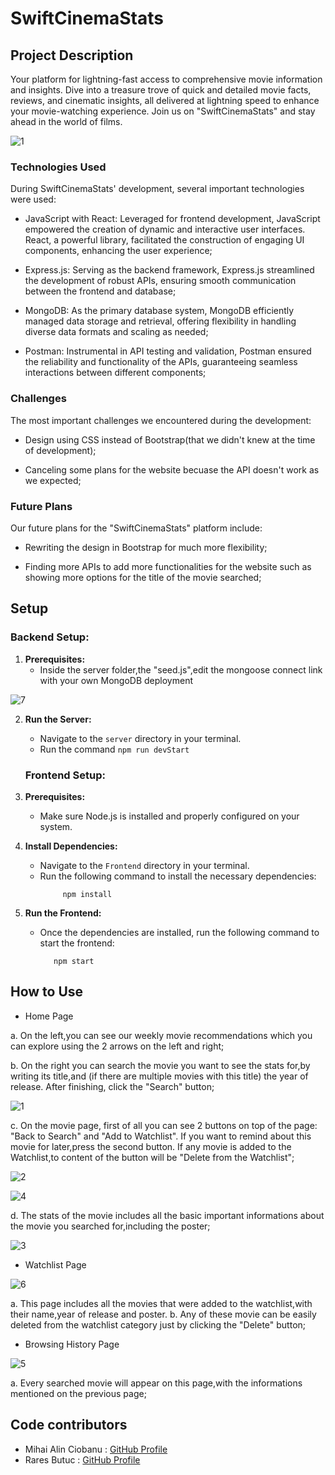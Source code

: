 # SwiftCinemaStats

## Project Description 
Your platform for lightning-fast access to comprehensive movie information and insights. Dive into a treasure trove of quick and detailed movie facts, reviews, and cinematic insights, all delivered at lightning speed to enhance your movie-watching experience. Join us on "SwiftCinemaStats" and stay ahead in the world of films.


![1](https://github.com/RaresButuc/SwiftCinemaStats.com/assets/116391767/dbd00c4d-c977-4d12-b615-a6b89ff61094)


### Technologies Used

During SwiftCinemaStats' development, several important technologies were used:

- JavaScript with React: Leveraged for frontend development, JavaScript empowered the creation of dynamic and interactive user interfaces. React, a powerful library, facilitated the construction of engaging UI components, enhancing the user experience;

- Express.js: Serving as the backend framework, Express.js streamlined the development of robust APIs, ensuring smooth communication between the frontend and database;

- MongoDB: As the primary database system, MongoDB efficiently managed data storage and retrieval, offering flexibility in handling diverse data formats and scaling as needed;

- Postman: Instrumental in API testing and validation, Postman ensured the reliability and functionality of the APIs, guaranteeing seamless interactions between different components;

### Challenges

The most important challenges we encountered during the development:

- Design using CSS instead of Bootstrap(that we didn't knew at the time of development);

- Canceling some plans for the website becuase the API doesn't work as we expected;

### Future Plans
  
Our future plans for the "SwiftCinemaStats" platform include:

- Rewriting the design in Bootstrap for much more flexibility;

- Finding more APIs to add more functionalities for the website such as showing more options for the title of the movie searched;

## Setup

### Backend Setup:

1. **Prerequisites:**
    - Inside the server folder,the "seed.js",edit the mongoose connect link with your own MongoDB deployment

![7](https://github.com/RaresButuc/SwiftCinemaStats.com/assets/116391767/d3ddd048-771f-4495-a57c-9beaa705d725)

2. **Run the Server:**
    - Navigate to the `server` directory in your terminal.
    - Run the command ```npm run devStart```


   ### Frontend Setup:

1. **Prerequisites:**
    - Make sure Node.js is installed and properly configured on your system.

2. **Install Dependencies:**
    - Navigate to the `Frontend` directory in your terminal.
    - Run the following command to install the necessary dependencies:
      ```
           npm install
      ```

3. **Run the Frontend:**
    - Once the dependencies are installed, run the following command to start the frontend:
      ```
         npm start 
      ```



## How to Use 
  
- Home Page

a. On the left,you can see our weekly movie recommendations which you can explore using the 2 arrows on the left and right; 

b. On the right you can search the movie you want to see the stats for,by writing its title,and (if there are multiple movies with this title) the year of release. After finishing, click the "Search" button;

![1](https://github.com/RaresButuc/SwiftCinemaStats.com/assets/116391767/523990f9-b793-466a-993c-c6a877187cee)

c. On the movie page, first of all you can see 2 buttons on top of the page: "Back to Search" and "Add to Watchlist". If you want to remind about this movie for later,press the second button. If any movie is added to the Watchlist,to content of the button will be "Delete from the Watchlist";

![2](https://github.com/RaresButuc/SwiftCinemaStats.com/assets/116391767/81d7067d-af25-44ca-ad70-0ff664a2c4da)

![4](https://github.com/RaresButuc/SwiftCinemaStats.com/assets/116391767/ebb24570-d882-4287-93dd-d595f468e4ec)


d. The stats of the movie includes all the basic important informations about the movie you searched for,including the poster;

![3](https://github.com/RaresButuc/SwiftCinemaStats.com/assets/116391767/a938b035-c4f0-4e25-882f-29941b8b3b6b)

 
- Watchlist Page

![6](https://github.com/RaresButuc/SwiftCinemaStats.com/assets/116391767/43f2a131-22b1-4e1b-934b-2b21a7438691)

a. This page includes all the movies that were added to the watchlist,with their name,year of release and poster.
b. Any of these movie can be easily deleted from the watchlist category just by clicking the "Delete" button;

 
- Browsing History Page

![5](https://github.com/RaresButuc/SwiftCinemaStats.com/assets/116391767/06c7fc5e-0156-41aa-98c1-fa4a099e8798)

a. Every searched movie will appear on this page,with the informations mentioned on the previous page;


## Code contributors

- Mihai Alin Ciobanu : [GitHub Profile](https://github.com/mihaiallin)
- Rares Butuc : [GitHub Profile](https://github.com/RaresButuc)
